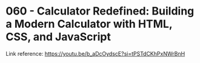 # 060 - Calculator Redefined: Building a Modern Calculator with HTML, CSS, and JavaScript

Link reference: https://youtu.be/b_aDcOydscE?si=tPSTdCKhPxNWrBnH
